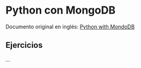 # Python con MongoDB

Documento original en inglés: [Python with MondoDB](https://github.com/Asabeneh/30-Days-Of-Python/blob/master/27_Day_Python_with_mongodb/27_python_with_mongodb.md)

## Ejercicios

...